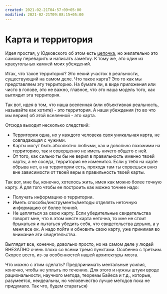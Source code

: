 ```yaml
---
created: 2021-02-21T04:57:09+05:00
modified: 2021-02-21T09:08:15+05:00
---
```


# Карта и территория

Идея простая, у Юдковского об этом есть [цепочка](https://lesswrong.ru/%D0%9A%D0%B0%D1%80%D1%82%D0%B0_%D0%B8_%D1%82%D0%B5%D1%80%D1%80%D0%B8%D1%82%D0%BE%D1%80%D0%B8%D1%8F), но желательно это самому переварить и написать заметку. К тому же, это один из краеугольных камней моих убеждений.

Итак, что такое территория? Это некий участок в реальности, существующий на самом деле. Что такое карта? Это то как мы представляем эту территорию. На бумаге ли, в виде приложения или чисто в голове, это не важно, главное, что это наша модель того, как выглядит эта территория.

Так вот, идея в том, что наша вселенная (или объективная реальность, называйте как хотите) - это территория. А наши убеждения (то во что мы верим) об этой вселенной - это карта.

Отсюда выходит несколько следствий:

- Территория одна, но у каждого человека своя уникальная карта, не совпадающая с чужими.
- Карты могут быть абсолютно любыми, как и довольно похожими на территорию, так и совершенно не иметь ничего общего с ней.
- От того, как сильно ты бы не верил в правильность именно твоей карты, а не соседа, территория не изменится. Если у тебя на карте обрыва нет, а на территории есть, проходя там ты сорвешься вниз вне зависимости от твоей веры в правильность твоей карты.

Так вот, мне бы, конечно, хотелось жить, имея как можно более точную карту. А для того чтобы ее построить как можно точнее надо:

- Получать информацию о территории.
- Иметь способы/инструменты/методы отделять неточную информацию от более точной.
- Не цепляться за свою карту. Если убедительные свидетельства говорят мне, что в этом месте карта неточна, то мне не стоит брыкаться и пытаться убедить себя, что свидетельства дерьмо, а у меня все ок. А надо пойти и обновить свою карту, уже принимая во внимание эти свидетельства.

Выглядит все, конечно, довольно просто, но на  самом деле у людей ВНЕЗАПНО очень плохо со всеми тремя пунктами. Особенно с третьим. Скорее всего, из-за особенностей нашей архитектуры мозга.

Что можно с этим сделать? Предпринимать ментальные усилия, конечно, чтобы не уплыть по течению. Для этого и нужны штуки вроде рациональности, научного метода, теоремы Байеса и т.д., которые, разумеется, неидеальны, но человечество лучше методов пока не придумало. Так что, будем стараться)